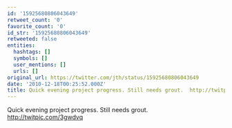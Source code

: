 ```yaml
---
id: '15925680806043649'
retweet_count: '0'
favorite_count: '0'
id_str: '15925680806043649'
retweeted: false
entities:
  hashtags: []
  symbols: []
  user_mentions: []
  urls: []
original_url: https://twitter.com/jth/status/15925680806043649
date: '2010-12-18T00:25:52.000Z'
title: Quick evening project progress. Still needs grout.  http://twitpic.com/3gwdvq
---
```


Quick evening project progress. Still needs grout.  http://twitpic.com/3gwdvq